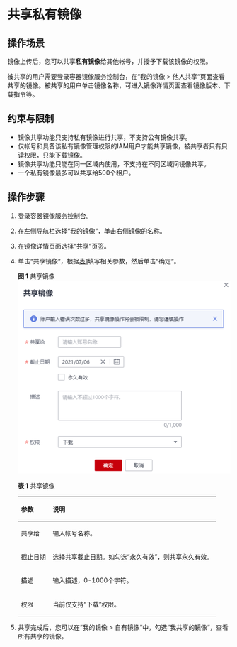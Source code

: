 # 共享私有镜像<a name="swr_01_0026"></a>

## 操作场景<a name="section1355012179507"></a>

镜像上传后，您可以共享**私有镜像**给其他帐号，并授予下载该镜像的权限。

被共享的用户需要登录容器镜像服务控制台，在“我的镜像 \> 他人共享“页面查看共享的镜像。被共享的用户单击镜像名称，可进入镜像详情页面查看镜像版本、下载指令等。

## 约束与限制<a name="section15251822105111"></a>

-   镜像共享功能只支持私有镜像进行共享，不支持公有镜像共享。
-   仅帐号和具备该私有镜像管理权限的IAM用户才能共享镜像，被共享者只有只读权限，只能下载镜像。
-   镜像共享功能只能在同一区域内使用，不支持在不同区域间镜像共享。
-   一个私有镜像最多可以共享给500个租户。

## 操作步骤<a name="section78076281236"></a>

1.  登录容器镜像服务控制台。
2.  在左侧导航栏选择“我的镜像“，单击右侧镜像的名称。
3.  在镜像详情页面选择“共享“页签。
4.  单击“共享镜像“，根据[表1](#table156232449577)填写相关参数，然后单击“确定“。

    **图 1**  共享镜像<a name="fig152257225916"></a>  
    ![](figures/共享镜像.png "共享镜像")

    **表 1**  共享镜像

    <a name="table156232449577"></a>
    <table><thead align="left"><tr id="row362424415719"><th class="cellrowborder" valign="top" width="16%" id="mcps1.2.3.1.1"><p id="p5624164445718"><a name="p5624164445718"></a><a name="p5624164445718"></a>参数</p>
    </th>
    <th class="cellrowborder" valign="top" width="84%" id="mcps1.2.3.1.2"><p id="p86248445574"><a name="p86248445574"></a><a name="p86248445574"></a>说明</p>
    </th>
    </tr>
    </thead>
    <tbody><tr id="row126241344125712"><td class="cellrowborder" valign="top" width="16%" headers="mcps1.2.3.1.1 "><p id="p1462474475716"><a name="p1462474475716"></a><a name="p1462474475716"></a>共享给</p>
    </td>
    <td class="cellrowborder" valign="top" width="84%" headers="mcps1.2.3.1.2 "><p id="p126245448576"><a name="p126245448576"></a><a name="p126245448576"></a>输入帐号名称。</p>
    </td>
    </tr>
    <tr id="row1462434455710"><td class="cellrowborder" valign="top" width="16%" headers="mcps1.2.3.1.1 "><p id="p1362474485717"><a name="p1362474485717"></a><a name="p1362474485717"></a>截止日期</p>
    </td>
    <td class="cellrowborder" valign="top" width="84%" headers="mcps1.2.3.1.2 "><p id="p987113416590"><a name="p987113416590"></a><a name="p987113416590"></a>选择共享截止日期。如勾选<span class="uicontrol" id="uicontrol15478501720"><a name="uicontrol15478501720"></a><a name="uicontrol15478501720"></a>“永久有效”</span>，则共享永久有效。</p>
    </td>
    </tr>
    <tr id="row1362494415711"><td class="cellrowborder" valign="top" width="16%" headers="mcps1.2.3.1.1 "><p id="p16251445579"><a name="p16251445579"></a><a name="p16251445579"></a>描述</p>
    </td>
    <td class="cellrowborder" valign="top" width="84%" headers="mcps1.2.3.1.2 "><p id="p1068015591009"><a name="p1068015591009"></a><a name="p1068015591009"></a>输入描述，0-1000个字符。</p>
    </td>
    </tr>
    <tr id="row2034315951713"><td class="cellrowborder" valign="top" width="16%" headers="mcps1.2.3.1.1 "><p id="p880219183417"><a name="p880219183417"></a><a name="p880219183417"></a>权限</p>
    </td>
    <td class="cellrowborder" valign="top" width="84%" headers="mcps1.2.3.1.2 "><p id="p20221155710"><a name="p20221155710"></a><a name="p20221155710"></a>当前仅支持<span class="uicontrol" id="uicontrol1345055719714"><a name="uicontrol1345055719714"></a><a name="uicontrol1345055719714"></a>“下载”</span>权限。</p>
    </td>
    </tr>
    </tbody>
    </table>

5.  共享完成后，您可以在“我的镜像 \> 自有镜像“中，勾选“我共享的镜像“，查看所有共享的镜像。

